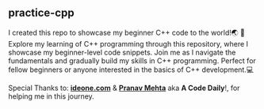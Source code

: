 ## practice-cpp

I created this repo to showcase my beginner C++ code to the world!🌏 🚀
Explore my learning of C++ programming through this repository, where I showcase my beginner-level code snippets. Join me as I navigate the fundamentals and gradually build my skills in C++ programming. Perfect for fellow beginners or anyone interested in the basics of C++ development.💻

Special Thanks to: [**ideone.com**](https://ideone.com/) & [**Pranav Mehta**](https://www.youtube.com/@GrindCoding) aka **A Code Daily**!, for helping me in this journey.
